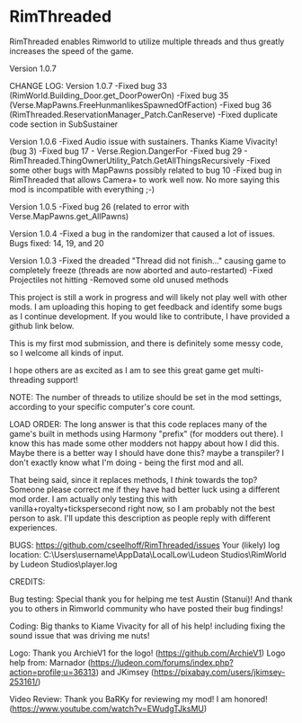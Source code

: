# RimThreaded
RimThreaded enables Rimworld to utilize multiple threads and thus greatly increases the speed of the game.

Version 1.0.7

CHANGE LOG:
Version 1.0.7
-Fixed bug 33 (RimWorld.Building_Door.get_DoorPowerOn)
-Fixed bug 35 (Verse.MapPawns.FreeHunmanlikesSpawnedOfFaction)
-Fixed bug 36 (RimThreaded.ReservationManager_Patch.CanReserve)
-Fixed duplicate code section in SubSustainer

Version 1.0.6
-Fixed Audio issue with sustainers. Thanks Kiame Vivacity! (bug 3)
-Fixed bug 17 - Verse.Region.DangerFor
-Fixed bug 29 - RimThreaded.ThingOwnerUtility_Patch.GetAllThingsRecursively
-Fixed some other bugs with MapPawns possibly related to bug 10
-Fixed bug in RimThreaded that allows Camera+ to work well now. No more saying this mod is incompatible with everything ;-)

Version 1.0.5
-Fixed bug 26 (related to error with Verse.MapPawns.get_AllPawns)

Version 1.0.4
-Fixed a bug in the randomizer that caused a lot of issues. Bugs fixed: 14, 19, and 20

Version 1.0.3
-Fixed the dreaded "Thread did not finish..." causing game to completely freeze (threads are now aborted and auto-restarted)
-Fixed Projectiles not hitting
-Removed some old unused methods

This project is still a work in progress and will likely not play well with other mods. I am uploading this hoping to get feedback and identify some bugs as I continue development. If you would like to contribute, I have provided a github link below.

This is my first mod submission, and there is definitely some messy code, so I welcome all kinds of input.

I hope others are as excited as I am to see this great game get multi-threading support!

NOTE: The number of threads to utilize should be set in the mod settings, according to your specific computer's core count.

LOAD ORDER:
The long answer is that this code replaces many of the game's built in methods using Harmony "prefix" (for modders out there). I know this has made some other modders not happy about how I did this. Maybe there is a better way I should have done this? maybe a transpiler? I don't exactly know what I'm doing - being the first mod and all.

That being said, since it replaces methods, I *think* towards the top? Someone please correct me if they have had better luck using a different mod order. I am actually only testing this with vanilla+royalty+tickspersecond right now, so I am probably not the best person to ask. I'll update this description as people reply with different experiences.

BUGS:
https://github.com/cseelhoff/RimThreaded/issues
Your (likely) log location: C:\Users\username\AppData\LocalLow\Ludeon Studios\RimWorld by Ludeon Studios\player.log

CREDITS:

Bug testing:
Special thank you for helping me test Austin (Stanui)!
And thank you to others in Rimworld community who have posted their bug findings!

Coding:
Big thanks to Kiame Vivacity for all of his help! including fixing the sound issue that was driving me nuts!

Logo:
Thank you ArchieV1 for the logo! (https://github.com/ArchieV1)
Logo help from: Marnador (https://ludeon.com/forums/index.php?action=profile;u=36313) and JKimsey (https://pixabay.com/users/jkimsey-253161/)

Video Review:
Thank you BaRKy for reviewing my mod! I am honored! (https://www.youtube.com/watch?v=EWudgTJksMU)